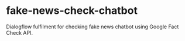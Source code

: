 # fake-news-check-chatbot
Dialogflow fulfilment for checking fake news chatbot using Google Fact Check API.

